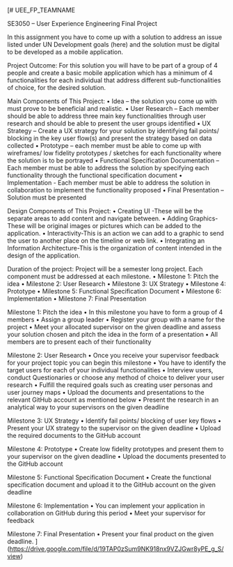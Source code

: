 [# UEE_FP_TEAMNAME

SE3050 – User Experience Engineering
Final Project

In this assignment you have to come up with a solution to address an issue listed under UN Development goals (here) and the solution must be digital to be developed as a mobile application.

Project Outcome:  For this solution you will have to be part of a group of 4 people and create a basic mobile application which has a minimum of 4 functionalities for each individual that address different sub-functionalities of choice, for the desired solution. 

Main Components of This Project:
•	Idea – the solution you come up with must prove to be beneficial and realistic.
•	User Research – Each member should be able to address three main key functionalities through user research and should be able to present the user groups identified
•	UX Strategy – Create a UX strategy for your solution by identifying fail points/ blocking in the key user flow(s) and present the strategy based on data collected
•	Prototype – each member must be able to come up with wireframes/ low fidelity prototypes / sketches for each functionality where the solution is to be portrayed
•	Functional Specification Documentation – Each member must be able to address the solution by specifying each functionality through the functional specification document
•	Implementation - Each member must be able to address the solution in collaboration to implement the functionality proposed
•	Final Presentation – Solution must be presented 

Design Components of This Project:
•	Creating UI -These will be the separate areas to add content and navigate between.
•	Adding Graphics-These will be original images or pictures which can be added to the application.
•	Interactivity-This is an action we can add to a graphic to send the user to another place on the timeline or web link. 
•	Integrating an Information Architecture-This is the organization of content intended in the design of the application.


Duration of the project: 
Project will be a semester long project. Each component must be addressed at each milestone.
•	Milestone 1: Pitch the idea
•	Milestone 2: User Research
•	Milestone 3: UX Strategy
•	Milestone 4: Prototype
•	Milestone 5: Functional Specification Document
•	Milestone 6: Implementation
•	Milestone 7: Final Presentation


Milestone 1: Pitch the idea
•	In this milestone you have to form a group of 4 members 
•	Assign a group leader
•	Register your group with a name for the project
•	Meet your allocated supervisor on the given deadline and assess your solution chosen and pitch the idea in the form of a presentation
•	All members are to present each of their functionality

Milestone 2: User Research
•	Once you receive your supervisor feedback for your project topic you can begin this milestone
•	You have to identify the target users for each of your individual functionalities 
•	Interview users, conduct Questionaries or choose any method of choice to deliver your user research
•	Fulfill the required goals such as creating user personas and user journey maps
•	Upload the documents and presentations to the relevant GitHub account as mentioned below
•	Present the research in an analytical way to your supervisors on the given deadline

Milestone 3: UX Strategy
•	Identify fail points/ blocking of user key flows
•	Present your UX strategy to the supervisor on the given deadline
•	Upload the required documents to the GitHub account

Milestone 4: Prototype
•	Create low fidelity prototypes and present them to your supervisor on the given deadline
•	Upload the documents presented to the GitHub account

Milestone 5: Functional Specification Document
•	Create the functional specification document and upload it to the GitHub account on the given deadline

Milestone 6: Implementation
•	You can implement your application in collaboration on GitHub during this period
•	Meet your supervisor for feedback

Milestone 7: Final Presentation
•	Present your final product on the given deadline.
](https://drive.google.com/file/d/19TAP0zSum9NK918nx9VZJGwr8yPE_g_S/view)
